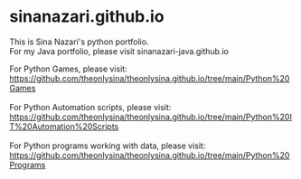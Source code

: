 # sinanazari.github.io
This is Sina Nazari's python portfolio. <br/>
For my Java portfolio, please visit sinanazari-java.github.io <br/>

For Python Games, please visit: <br/>
https://github.com/theonlysina/theonlysina.github.io/tree/main/Python%20Games
<br/><br/>
For Python Automation scripts, please visit: <br/>
https://github.com/theonlysina/theonlysina.github.io/tree/main/Python%20IT%20Automation%20Scripts
<br/><br/>
For Python programs working with data, please visit: <br/>
https://github.com/theonlysina/theonlysina.github.io/tree/main/Python%20Programs
